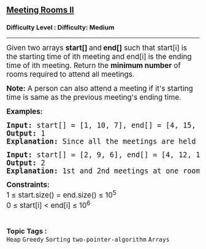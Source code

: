 <h2><a href="https://www.geeksforgeeks.org/problems/attend-all-meetings-ii/1">Meeting Rooms II</a></h2><h3>Difficulty Level : Difficulty: Medium</h3><hr><div class="problems_problem_content__Xm_eO"><p><span style="font-size: 14pt;">Given two arrays&nbsp;<strong>start[] </strong>and<strong> end[]</strong> such that start[i] is the starting time of ith meeting and end[i] is the ending time of ith meeting. Return the <strong>minimum number</strong> of rooms required to attend all meetings.</span></p>
<p><span style="font-size: 14pt;"><strong>Note:</strong> A person can also attend a meeting if it's starting time is same as the previous meeting's ending time.</span></p>
<p><span style="font-size: 14pt;"><strong>Examples:</strong></span></p>
<pre><span style="font-size: 14pt;"><strong>Input: </strong>start[] = [1, 10, 7], end[] = [4, 15, 10]
<strong>Output:</strong> 1
<strong>Explanation:</strong> Since all the meetings are held at different times, it is possible to attend all the meetings in a single room.</span></pre>
<pre><span style="font-size: 14pt;"><strong>Input: </strong>start[] = [2, 9, 6], end[] = [4, 12, 10]
<strong>Output:</strong> 2
<strong>Explanation:</strong> 1st and 2nd meetings at one room but for 3rd meeting one another room required.<br></span></pre>
<p><span style="font-size: 14pt;"><strong>Constraints:</strong></span><br><span style="font-size: 14pt;">1 ≤ start.size() = end.size() ≤ 10<sup>5</sup></span><br><span style="font-size: 14pt;">0 ≤ start[i] &lt; end[i] ≤ 10<sup>6</sup></span></p></div><br><p><span style=font-size:18px><strong>Topic Tags : </strong><br><code>Heap</code>&nbsp;<code>Greedy</code>&nbsp;<code>Sorting</code>&nbsp;<code>two-pointer-algorithm</code>&nbsp;<code>Arrays</code>&nbsp;